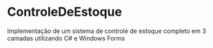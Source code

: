 # ControleDeEstoque
Implementação de um sistema de controle de estoque completo em 3 camadas utilizando C# e Windows Forms
